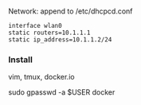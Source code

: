 ###
Network:
append to /etc/dhcpcd.conf
```
interface wlan0
static routers=10.1.1.1
static ip_address=10.1.1.2/24
```

### Install
vim, tmux, docker.io

sudo gpasswd -a $USER docker

